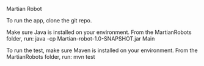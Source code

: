 Martian Robot

To run the app, clone the git repo. 

Make sure Java is installed on your environment.
From the MartianRobots folder, run:
java -cp Martian-robot-1.0-SNAPSHOT.jar Main

To run the test, make sure Maven is installed on your environment.
From the MartianRobots folder, run:
mvn test
